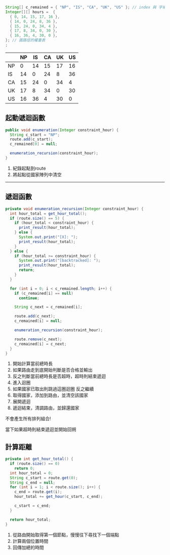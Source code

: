 ```java
String[] c_remained = { "NP", "IS", "CA", "UK", "US" }; // index 與 字串 映射表
Integer[][] hours =  {
  { 0, 14, 15, 17, 16 },
  { 14, 0, 24, 8, 36 },
  { 15, 24, 0, 34, 4 },
  { 17, 8, 34, 0, 30 },
  { 16, 36, 4, 30, 0 }, 
}; // 圖路徑的權重表
;

```

|     | NP  | IS  | CA  | UK  | US  |
| --- | --- | --- | --- | --- | --- |
| NP  | 0   | 14  | 15  | 17  | 16  |
| IS  | 14  | 0   | 24  | 8   | 36  |
| CA  | 15  | 24  | 0   | 34  | 4   |
| UK  | 17  | 8   | 34  | 0   | 30  |
| US  | 16  | 36  | 4   | 30  | 0   |


## 起動遞迴函數

```java
public void enumeration(Integer constraint_hour) {
  String c_start = "NP";
  route.add(c_start);
  c_remained[0] = null;

  enumeration_recursion(constraint_hour);
}
```
1. 紀錄起點到route
2. 將起點從國家陣列中清空

---

## 遞迴函數
```java
private void enumeration_recursion(Integer constraint_hour) {
  int hour_total = get_hour_total();
  if (route.size() == 5) {
    if (hour_total < constraint_hour) {
      print_result(hour_total);
    } else {
      System.out.print("[X]: ");
      print_result(hour_total);
    }
  } else {
    if (hour_total >= constraint_hour) {
      System.out.print("[backtracked]: ");
      print_result(hour_total);
      return;
    }
  }

  for (int i = 0; i < c_remained.length; i++) {
    if (c_remained[i] == null)
      continue;

    String c_next = c_remained[i];

    route.add(c_next);
    c_remained[i] = null;

    enumeration_recursion(constraint_hour);

    route.remove(c_next);
    c_remained[i] = c_next;
  }
}
```

1. 開始計算當前總時長
2. 如果路由走到底開始判斷是否合格並輸出
3. 反之判斷當前總時長是否超時，超時則結束遞迴
4. 進入迴圈
5. 如果國家已取出則跳過這圈迴圈
   反之繼續
6. 取得國家，添加到路由，並清空該國家
7. 展開遞迴
8. 遞迴結束，清調路由，並歸還國家

不會產生所有排列組合!

當下如果超時則結束遞迴並開始回朔


## 計算距離
```java
private int get_hour_total() {
  if (route.size() == 0)
    return 0;
  int hour_total = 0;
  String c_start = route.get(0);
  String c_end = null;
  for (int i = 1; i < route.size(); i++) {
    c_end = route.get(i);
    hour_total += get_hour(c_start, c_end);

    c_start = c_end;
  }

  return hour_total;
}
```

1. 從路由開始取得第一個節點，慢慢往下尋找下一個端點
2. 計算兩個位置時間
3. 回傳加總的時間